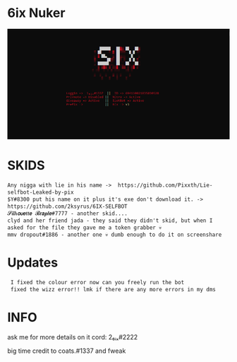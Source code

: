 # 6ix Nuker
 ![Screenshot](screenshot.png)
# SKIDS
    Any nigga with lie in his name ->  https://github.com/Pixxth/Lie-selfbot-Leaked-by-pix
    $Y#8300 put his name on it plus it's exe don't download it. -> https://github.com/2ksyrus/6IX-SELFBOT
    𝓢𝒊𝒍𝒉𝞸𝞾𝙚𝒕𝒕𝙚 𝓑𝙧𝙖𝙥𝙡𝙚#7777 - another skid....
    clyd and her friend jada - they said they didn't skid, but when I asked for the file they gave me a token grabber 💀
    mmv dropout#1886 - another one 💀 dumb enough to do it on screenshare

# Updates
     I fixed the colour error now can you freely run the bot
     fixed the wizz error!! lmk if there are any more errors in my dms


# INFO
ask me for more details on it cord: 2₆ᵢₓ#2222



big time credit to coats.#1337 and fweak
